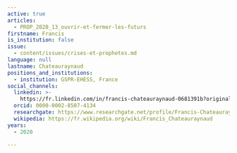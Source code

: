 ```yaml
---
active: true
articles:
  - PROP_2020_13_ouvrir-et-fermer-les-futurs
firstname: Francis
is_institution: false
issue:
  - content/issues/crises-et-prophetes.md
language: null
lastname: Chateauraynaud
positions_and_institutions:
  - institution: GSPR-EHESS, France
social_channels:
  linkedin: >-
    https://fr.linkedin.com/in/francis-chateauraynaud-0681391b?original_referer=https%3A%2F%2Fwww.google.com%2F
  orcid: 0000-0002-8507-4134
  researchgate: https://www.researchgate.net/profile/Francis-Chateauraynaud-2
  wikipedia: https://fr.wikipedia.org/wiki/Francis_Chateauraynaud
years:
  - 2020

---
```

